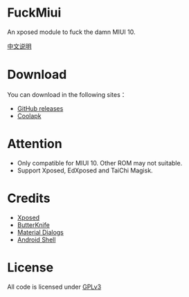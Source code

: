 # FuckMiui
An xposed module to fuck the damn MIUI 10.

[中文说明](/README-CN.md)
# Download
You can download in the following sites：
- [GitHub releases](https://github.com/tianma8023/FuckMiui/releases)
- [Coolapk](https://www.coolapk.com/apk/com.tianma.fkmiui)

# Attention
- Only compatible for MIUI 10. Other ROM may not suitable. 
- Support Xposed, EdXposed and TaiChi Magisk.

# Credits
- [Xposed](https://github.com/rovo89/Xposed)
- [ButterKnife](https://github.com/JakeWharton/butterknife)
- [Material Dialogs](https://github.com/afollestad/material-dialogs)
- [Android Shell](https://github.com/jaredrummler/AndroidShell)

# License
All code is licensed under [GPLv3](https://www.gnu.org/licenses/gpl-3.0.txt)
